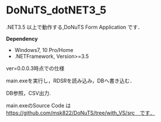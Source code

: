 # DoNuTS_dotNET3_5
.NET3.5 以上で動作する,DoNuTS Form Application です．


<b>
Dependency
</b>
<ul>
<li>
Windows7, 10 Pro/Home
</li>
<li>
.NETFramework, Version>=3.5
</li>
</ul>


ver=0.0.0.3時点での仕様

main.exeを実行し，RDSRを読み込み，DBへ書き込む．

DB参照，CSV出力.

main.exeのSource Code は　https://github.com/msk822/DoNuTS/tree/with_VS/src　です．
